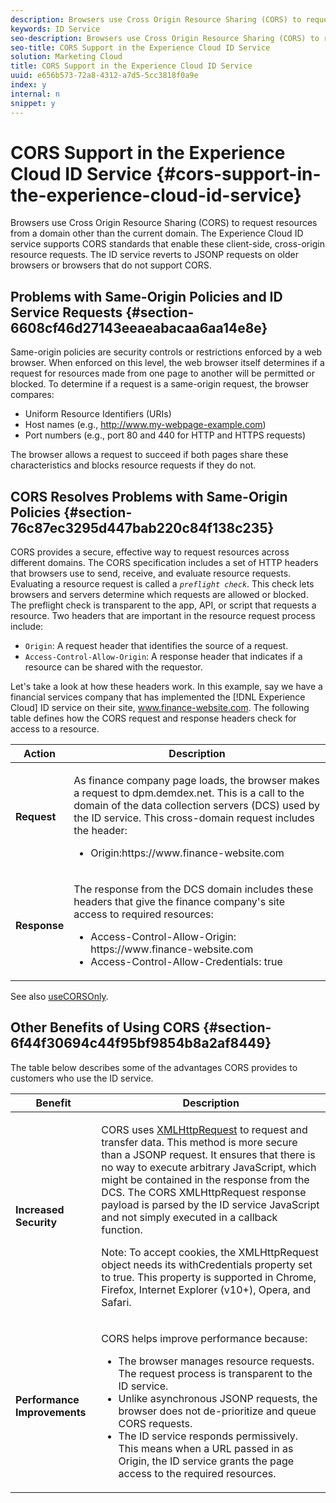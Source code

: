 ```yaml
---
description: Browsers use Cross Origin Resource Sharing (CORS) to request resources from a domain other than the current domain. The Experience Cloud ID service supports CORS standards that enable these client-side, cross-origin resource requests. The ID service reverts to JSONP requests on older browsers or browsers that do not support CORS.
keywords: ID Service
seo-description: Browsers use Cross Origin Resource Sharing (CORS) to request resources from a domain other than the current domain. The Experience Cloud ID service supports CORS standards that enable these client-side, cross-origin resource requests. The ID service reverts to JSONP requests on older browsers or browsers that do not support CORS.
seo-title: CORS Support in the Experience Cloud ID Service
solution: Marketing Cloud
title: CORS Support in the Experience Cloud ID Service
uuid: e656b573-72a8-4312-a7d5-5cc3818f0a9e
index: y
internal: n
snippet: y
---
```


# CORS Support in the Experience Cloud ID Service {#cors-support-in-the-experience-cloud-id-service}

Browsers use Cross Origin Resource Sharing (CORS) to request resources from a domain other than the current domain. The Experience Cloud ID service supports CORS standards that enable these client-side, cross-origin resource requests. The ID service reverts to JSONP requests on older browsers or browsers that do not support CORS.

## Problems with Same-Origin Policies and ID Service Requests {#section-6608cf46d27143eeaeabacaa6aa14e8e}

Same-origin policies are security controls or restrictions enforced by a web browser. When enforced on this level, the web browser itself determines if a request for resources made from one page to another will be permitted or blocked. To determine if a request is a same-origin request, the browser compares:

* Uniform Resource Identifiers (URIs) 
* Host names (e.g., http://www.my-webpage-example.com) 
* Port numbers (e.g., port 80 and 440 for HTTP and HTTPS requests)

The browser allows a request to succeed if both pages share these characteristics and blocks resource requests if they do not.

## CORS Resolves Problems with Same-Origin Policies {#section-76c87ec3295d447bab220c84f138c235}

CORS provides a secure, effective way to request resources across different domains. The CORS specification includes a set of HTTP headers that browsers use to send, receive, and evaluate resource requests. Evaluating a resource request is called a *`preflight check`*. This check lets browsers and servers determine which requests are allowed or blocked. The preflight check is transparent to the app, API, or script that requests a resource. Two headers that are important in the resource request process include:

* `Origin`: A request header that identifies the source of a request. 
* `Access-Control-Allow-Origin`: A response header that indicates if a resource can be shared with the requestor.

Let's take a look at how these headers work. In this example, say we have a financial services company that has implemented the [!DNL Experience Cloud] ID service on their site, www.finance-website.com. The following table defines how the CORS request and response headers check for access to a resource.

<table id="table_B004ACF52B5A4D33B1DCF7EA77BE4E6D"> 
 <thead> 
  <tr> 
   <th colname="col1" class="entry"> Action </th> 
   <th colname="col2" class="entry"> Description </th> 
  </tr> 
 </thead>
 <tbody> 
  <tr> 
   <td colname="col1"> <p> <b>Request</b> </p> </td> 
   <td colname="col2"> <p>As finance company page loads, the browser makes a request to <span class="codeph"> dpm.demdex.net</span>. This is a call to the domain of the data collection servers (DCS) used by the ID service. This cross-domain request includes the header: </p> <p> 
     <ul class="simplelist"> 
      <li> <span class="codeph"> Origin:https://www.finance-website.com</span> </li> 
     </ul> </p> </td> 
  </tr> 
  <tr> 
   <td colname="col1"> <p> <b>Response</b> </p> </td> 
   <td colname="col2"> <p>The response from the DCS domain includes these headers that give the finance company's site access to required resources: </p> <p> 
     <ul class="simplelist"> 
      <li> <span class="codeph"> Access-Control-Allow-Origin: https://www.finance-website.com</span> </li> 
      <li> <span class="codeph"> Access-Control-Allow-Credentials: true</span> </li> 
     </ul> </p> </td> 
  </tr> 
 </tbody> 
</table>

See also [useCORSOnly](../mcvid-library/mcvid-function-vars/mcvid-use-cors-only.md#reference-8a9a143d838b48d6b23329b84b13e1fa).

## Other Benefits of Using CORS {#section-6f44f30694c44f95bf9854b8a2af8449}

The table below describes some of the advantages CORS provides to customers who use the ID service.  

<table id="table_AEB51A263D454F90B66E8C8D0513CF79"> 
 <thead> 
  <tr> 
   <th colname="col1" class="entry"> Benefit </th> 
   <th colname="col2" class="entry"> Description </th> 
  </tr>
 </thead>
 <tbody> 
  <tr> 
   <td colname="col1"> <p><b>Increased Security</b> </p> </td> 
   <td colname="col2"> <p>CORS uses <a href="https://developer.mozilla.org/en-US/docs/Web/API/XMLHttpRequest" format="https" scope="external"> XMLHttpRequest</a> to request and transfer data. This method is more secure than a JSONP request. It ensures that there is no way to execute arbitrary JavaScript, which might be contained in the response from the DCS. The CORS XMLHttpRequest response payload is parsed by the ID service JavaScript and not simply executed in a callback function. </p> <p> <p>Note: To accept cookies, the <span class="codeph"> XMLHttpRequest</span> object needs its <span class="codeph"> withCredentials</span> property set to <span class="codeph"> true</span>. This property is supported in Chrome, Firefox, Internet Explorer (v10+), Opera, and Safari. </p> </p> </td> 
  </tr> 
  <tr> 
   <td colname="col1"> <p><b>Performance Improvements</b> </p> </td> 
   <td colname="col2"> <p>CORS helps improve performance because: </p> 
    <ul id="ul_EC3A178003A94D70883B914050D7C464"> 
     <li id="li_F8B44352BFBB46CDBD07AE40B9F2D0EC">The browser manages resource requests. The request process is transparent to the ID service. </li> 
     <li id="li_C63E43A4CAB84210AB6A39100E5864BE">Unlike asynchronous JSONP requests, the browser does not de-prioritize and queue CORS requests. </li> 
     <li id="li_1A2A15F591B84D1BAED3CFAB391EEBEC">The ID service responds permissively. This means when a URL passed in as <span class="codeph"> Origin</span>, the ID service grants the page access to the required resources. </li> 
    </ul> </td> 
  </tr> 
 </tbody> 
</table>

